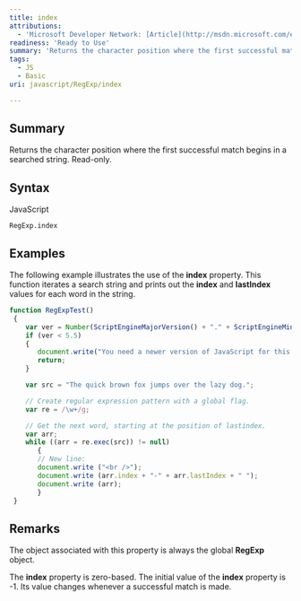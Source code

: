 ```yaml
---
title: index
attributions:
  - 'Microsoft Developer Network: [Article](http://msdn.microsoft.com/en-us/library/ie/0xsw26xd(v=vs.94).aspx)'
readiness: 'Ready to Use'
summary: 'Returns the character position where the first successful match begins in a searched string. Read-only.'
tags:
  - JS
  - Basic
uri: javascript/RegExp/index

---
```

## <span>Summary</span>

Returns the character position where the first successful match begins in a searched string. Read-only.

## <span>Syntax</span>

<span class="language">JavaScript</span>

    RegExp.index

## <span>Examples</span>

The following example illustrates the use of the **index** property. This function iterates a search string and prints out the **index** and **lastIndex** values for each word in the string.

``` js
function RegExpTest()
 {
    var ver = Number(ScriptEngineMajorVersion() + "." + ScriptEngineMinorVersion())
    if (ver < 5.5)
    {
       document.write("You need a newer version of JavaScript for this to work");
       return;
    }

    var src = "The quick brown fox jumps over the lazy dog.";

    // Create regular expression pattern with a global flag.
    var re = /\w+/g;

    // Get the next word, starting at the position of lastindex.
    var arr;
    while ((arr = re.exec(src)) != null)
       {
       // New line:
       document.write ("<br />");
       document.write (arr.index + "-" + arr.lastIndex + " ");
       document.write (arr);
       }
 }
```

## <span>Remarks</span>

The object associated with this property is always the global **RegExp** object.

The **index** property is zero-based. The initial value of the **index** property is -1. Its value changes whenever a successful match is made.

